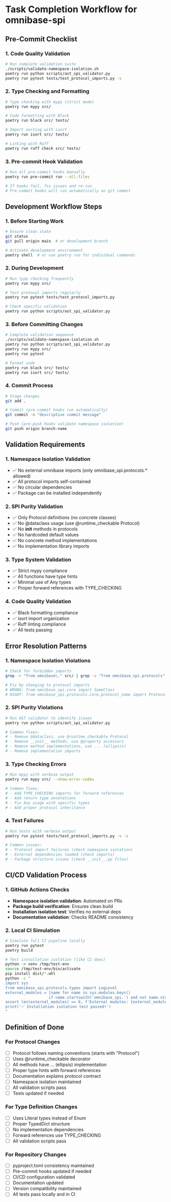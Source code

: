 # Task Completion Workflow for omnibase-spi

## Pre-Commit Checklist

### 1. Code Quality Validation
```bash
# Run complete validation suite
./scripts/validate-namespace-isolation.sh
poetry run python scripts/ast_spi_validator.py
poetry run pytest tests/test_protocol_imports.py -v
```

### 2. Type Checking and Formatting
```bash
# Type checking with mypy (strict mode)
poetry run mypy src/

# Code formatting with Black
poetry run black src/ tests/

# Import sorting with isort
poetry run isort src/ tests/

# Linting with Ruff
poetry run ruff check src/ tests/
```

### 3. Pre-commit Hook Validation
```bash
# Run all pre-commit hooks manually
poetry run pre-commit run --all-files

# If hooks fail, fix issues and re-run
# Pre-commit hooks will run automatically on git commit
```

## Development Workflow Steps

### 1. Before Starting Work
```bash
# Ensure clean state
git status
git pull origin main  # or development branch

# Activate development environment
poetry shell  # or use poetry run for individual commands
```

### 2. During Development
```bash
# Run type checking frequently
poetry run mypy src/

# Test protocol imports regularly
poetry run pytest tests/test_protocol_imports.py

# Check specific validation
poetry run python scripts/ast_spi_validator.py
```

### 3. Before Committing Changes
```bash
# Complete validation sequence
./scripts/validate-namespace-isolation.sh
poetry run python scripts/ast_spi_validator.py
poetry run mypy src/
poetry run pytest

# Format code
poetry run black src/ tests/
poetry run isort src/ tests/
```

### 4. Commit Process
```bash
# Stage changes
git add .

# Commit (pre-commit hooks run automatically)
git commit -m "descriptive commit message"

# Push (pre-push hooks validate namespace isolation)
git push origin branch-name
```

## Validation Requirements

### 1. Namespace Isolation Validation
- ✅ No external omnibase imports (only omnibase_spi.protocols.* allowed)
- ✅ All protocol imports self-contained
- ✅ No circular dependencies
- ✅ Package can be installed independently

### 2. SPI Purity Validation
- ✅ Only Protocol definitions (no concrete classes)
- ✅ No @dataclass usage (use @runtime_checkable Protocol)
- ✅ No __init__ methods in protocols
- ✅ No hardcoded default values
- ✅ No concrete method implementations
- ✅ No implementation library imports

### 3. Type System Validation
- ✅ Strict mypy compliance
- ✅ All functions have type hints
- ✅ Minimal use of Any types
- ✅ Proper forward references with TYPE_CHECKING

### 4. Code Quality Validation
- ✅ Black formatting compliance
- ✅ isort import organization
- ✅ Ruff linting compliance
- ✅ All tests passing

## Error Resolution Patterns

### 1. Namespace Isolation Violations
```bash
# Check for forbidden imports
grep -r "from omnibase\." src/ | grep -v "from omnibase_spi.protocols"

# Fix by changing to protocol imports
# WRONG: from omnibase_spi.core import SomeClass
# RIGHT: from omnibase_spi.protocols.core.protocol_name import ProtocolName
```

### 2. SPI Purity Violations
```bash
# Run AST validator to identify issues
poetry run python scripts/ast_spi_validator.py

# Common fixes:
# - Remove @dataclass, use @runtime_checkable Protocol
# - Remove __init__ methods, use @property accessors
# - Remove method implementations, use ... (ellipsis)
# - Remove implementation imports
```

### 3. Type Checking Errors
```bash
# Run mypy with verbose output
poetry run mypy src/ --show-error-codes

# Common fixes:
# - Add TYPE_CHECKING imports for forward references
# - Add return type annotations
# - Fix Any usage with specific types
# - Add proper protocol inheritance
```

### 4. Test Failures
```bash
# Run tests with verbose output
poetry run pytest tests/test_protocol_imports.py -v -s

# Common issues:
# - Protocol import failures (check namespace isolation)
# - External dependencies loaded (check imports)
# - Package structure issues (check __init__.py files)
```

## CI/CD Validation Process

### 1. GitHub Actions Checks
- **Namespace isolation validation**: Automated on PRs
- **Package build verification**: Ensures clean build
- **Installation isolation test**: Verifies no external deps
- **Documentation validation**: Checks README consistency

### 2. Local CI Simulation
```bash
# Simulate full CI pipeline locally
poetry run pytest
poetry build

# Test installation isolation (like CI does)
python -m venv /tmp/test-env
source /tmp/test-env/bin/activate
pip install dist/*.whl
python -c "
import sys
from omnibase_spi.protocols.types import LogLevel
external_modules = [name for name in sys.modules.keys() 
                   if name.startswith('omnibase_spi.') and not name.startswith('omnibase_spi.protocols')]
assert len(external_modules) == 0, f'External modules: {external_modules}'
print('✅ Installation isolation test passed!')
"
```

## Definition of Done

### For Protocol Changes
- [ ] Protocol follows naming conventions (starts with "Protocol")
- [ ] Uses @runtime_checkable decorator
- [ ] All methods have ... (ellipsis) implementation
- [ ] Proper type hints with forward references
- [ ] Documentation explains protocol contract
- [ ] Namespace isolation maintained
- [ ] All validation scripts pass
- [ ] Tests updated if needed

### For Type Definition Changes  
- [ ] Uses Literal types instead of Enum
- [ ] Proper TypedDict structure
- [ ] No implementation dependencies
- [ ] Forward references use TYPE_CHECKING
- [ ] All validation scripts pass

### For Repository Changes
- [ ] pyproject.toml consistency maintained
- [ ] Pre-commit hooks updated if needed  
- [ ] CI/CD configuration validated
- [ ] Documentation updated
- [ ] Version compatibility maintained
- [ ] All tests pass locally and in CI